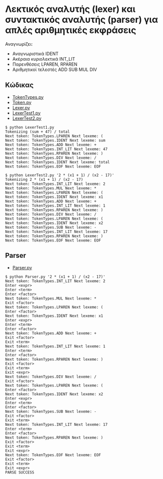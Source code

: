 # Λεκτικός αναλυτής (lexer) και συντακτικός αναλυτής (parser) για απλές αριθμητικές εκφράσεις

Αναγνωρίζει:
* Αναγνωριστικά IDENT
* Ακέραια κυριολεκτικά INT_LIT
* Παρενθέσεις LPAREN, RPAREN
* Αριθμητικοί τελεστές ADD SUB MUL DIV


## Κώδικας

* [TokenTypes.py](./TokenTypes.py)
* [Token.py](./Token.py)
* [Lexer.py](./Lexer.py)
* [LexerTest1.py](./LexerTest1.py)
* [LexerTest2.py](./LexerTest2.py)


```
$ python LexerTest1.py
Tokenizing (sum + 47) / total
Next token: TokenTypes.LPAREN Next lexeme: (   
Next token: TokenTypes.IDENT Next lexeme: sum  
Next token: TokenTypes.ADD Next lexeme: +      
Next token: TokenTypes.INT_LIT Next lexeme: 47 
Next token: TokenTypes.RPAREN Next lexeme: )   
Next token: TokenTypes.DIV Next lexeme: /      
Next token: TokenTypes.IDENT Next lexeme: total
Next token: TokenTypes.EOF Next lexeme: EOF
```

```
$ python LexerTest2.py '2 * (x1 + 1) / (x2 - 17)'
Tokenizing 2 * (x1 + 1) / (x2 - 17)
Next token: TokenTypes.INT_LIT Next lexeme: 2
Next token: TokenTypes.MUL Next lexeme: *
Next token: TokenTypes.LPAREN Next lexeme: (
Next token: TokenTypes.IDENT Next lexeme: x1
Next token: TokenTypes.ADD Next lexeme: +
Next token: TokenTypes.INT_LIT Next lexeme: 1
Next token: TokenTypes.RPAREN Next lexeme: )
Next token: TokenTypes.DIV Next lexeme: /
Next token: TokenTypes.LPAREN Next lexeme: (
Next token: TokenTypes.IDENT Next lexeme: x2
Next token: TokenTypes.SUB Next lexeme: -
Next token: TokenTypes.INT_LIT Next lexeme: 17
Next token: TokenTypes.RPAREN Next lexeme: )
Next token: TokenTypes.EOF Next lexeme: EOF
```

## Parser

* [Parser.py](./Parser.py)

```
$ python Parser.py '2 * (x1 + 1) / (x2 - 17)'
Next token: TokenTypes.INT_LIT Next lexeme: 2
Enter <expr>
Enter <term>
Enter <factor>
Next token: TokenTypes.MUL Next lexeme: *
Exit <factor>
Next token: TokenTypes.LPAREN Next lexeme: (
Enter <factor>
Next token: TokenTypes.IDENT Next lexeme: x1
Enter <expr>
Enter <term>
Enter <factor>
Next token: TokenTypes.ADD Next lexeme: +
Exit <factor>
Exit <term>
Next token: TokenTypes.INT_LIT Next lexeme: 1
Enter <term>
Enter <factor>
Next token: TokenTypes.RPAREN Next lexeme: )
Exit <factor>
Exit <term>
Exit <expr>
Next token: TokenTypes.DIV Next lexeme: /
Exit <factor>
Next token: TokenTypes.LPAREN Next lexeme: (
Enter <factor>
Next token: TokenTypes.IDENT Next lexeme: x2
Enter <expr>
Enter <term>
Enter <factor>
Next token: TokenTypes.SUB Next lexeme: -
Exit <factor>
Exit <term>
Next token: TokenTypes.INT_LIT Next lexeme: 17
Enter <term>
Enter <factor>
Next token: TokenTypes.RPAREN Next lexeme: )
Exit <factor>
Exit <term>
Exit <expr>
Next token: TokenTypes.EOF Next lexeme: EOF
Exit <factor>
Exit <term>
Exit <expr>
PARSE SUCCESS
```